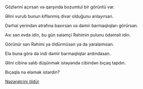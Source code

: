 Gözlərini açırsan və qarşında bozumtul bir görüntü var. 

Əlini vurub bunun kiflənmiş divar olduğunu anlayırsan.

Dərhal yerindən ətrafına baxırsan və dəmir barmaqlıqları görürsən. 

Axı sən evdə idin, bu gün sələmçi Rəhimin pulunu ödəməli idin. 

Görünür sən Rəhimi ya öldürmüsən ya da yaralamısan.

Elə buna görə də indi dəmir barmaqlıqlar ardındasan.

Əlini cibinə salıb düşünmək istəyəndə cibindən bıçaq tapdın.


Bıçaqla nə eləmək istərdin?


[Nəzarətçini öldür](usyan.md)